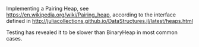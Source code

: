 Implementing a Pairing Heap, see https://en.wikipedia.org/wiki/Pairing_heap, according to the interface defined in http://juliacollections.github.io/DataStructures.jl/latest/heaps.html

Testing has revealed it to be slower than BinaryHeap in most common cases.
